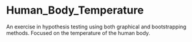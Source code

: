 # Human_Body_Temperature
An exercise in hypothesis testing using both graphical and bootstrapping methods. Focused on the temperature of the human body.
